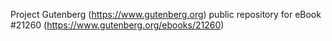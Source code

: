 Project Gutenberg (https://www.gutenberg.org) public repository for eBook #21260 (https://www.gutenberg.org/ebooks/21260)
